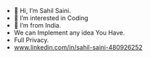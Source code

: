 - 👋 Hi, I’m Sahil Saini.
- 👀 I’m interested in Coding
- 🌱 I’m from India.
- We can Implement any idea You Have.
- Full Privacy.
- www.linkedin.com/in/sahil-saini-480926252 

<!---
SahilSaini2003/SahilSaini2003 is a ✨ special ✨ repository because its `README.md` (this file) appears on your GitHub profile.
You can click the Preview link to take a look at your changes.
--->
